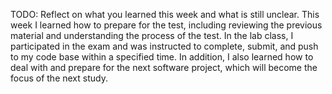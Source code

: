 TODO: Reflect on what you learned this week and what is still unclear.
This week I learned how to prepare for the test, including reviewing the previous material and understanding the process of the test. In the lab class, I participated in the exam and was instructed to complete, submit, and push to my code base within a specified time. In addition, I also learned how to deal with and prepare for the next software project, which will become the focus of the next study.